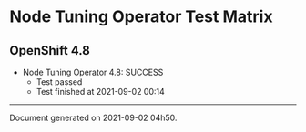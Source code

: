 
Node Tuning Operator Test Matrix
================================

OpenShift 4.8
-------------


* Node Tuning Operator 4.8: SUCCESS
  - Test passed
  - Test finished at 2021-09-02 00:14


---
Document generated on 2021-09-02 04h50.
